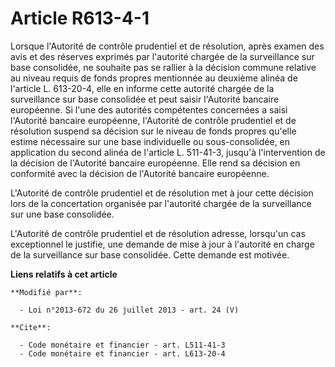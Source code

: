 # Article R613-4-1

Lorsque l'Autorité de contrôle prudentiel et de résolution, après examen des avis et des réserves exprimés par l'autorité
chargée de la surveillance sur base consolidée, ne souhaite pas se rallier à la décision commune relative au niveau requis de
fonds propres mentionnée au deuxième alinéa de l'article L. 613-20-4, elle en informe cette autorité chargée de la
surveillance sur base consolidée et peut saisir l'Autorité bancaire européenne. Si l'une des autorités compétentes concernées
a saisi l'Autorité bancaire européenne, l'Autorité de contrôle prudentiel et de résolution suspend sa décision sur le niveau
de fonds propres qu'elle estime nécessaire sur une base individuelle ou sous-consolidée, en application du second alinéa de
l'article L. 511-41-3, jusqu'à l'intervention de la décision de l'Autorité bancaire européenne. Elle rend sa décision en
conformité avec la décision de l'Autorité bancaire européenne. 

L'Autorité de contrôle prudentiel et de résolution met à jour cette décision lors de la concertation organisée par l'autorité
chargée de la surveillance sur une base consolidée. 

L'Autorité de contrôle prudentiel et de résolution adresse, lorsqu'un cas exceptionnel le justifie, une demande de mise à
jour à l'autorité en charge de la surveillance sur base consolidée. Cette demande est motivée.

**Liens relatifs à cet article**

	**Modifié par**:

	  - Loi n°2013-672 du 26 juillet 2013 - art. 24 (V)

	**Cite**:

	  - Code monétaire et financier - art. L511-41-3
	  - Code monétaire et financier - art. L613-20-4
